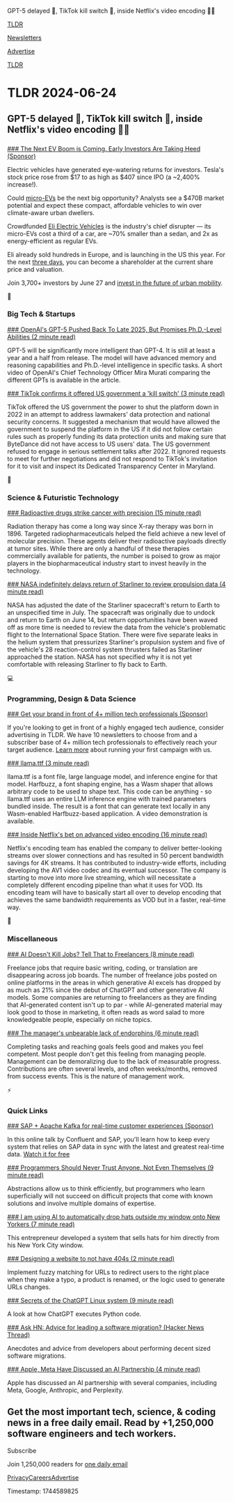 GPT-5 delayed 🤖, TikTok kill switch 📱, inside Netflix's video encoding 👨‍💻

[TLDR](/)

[Newsletters](/newsletters)

[Advertise](https://advertise.tldr.tech/)

[TLDR](/)

# TLDR 2024-06-24

## GPT-5 delayed 🤖, TikTok kill switch 📱, inside Netflix's video encoding 👨‍💻

### 

[### The Next EV Boom is Coming. Early Investors Are Taking Heed (Sponsor)](https://invest.eli.world/?utm_source=dmrelielectriclandingpage&utm_medium=partnership-tldr01_06-24&tnames=partnership-tldr01_06-24_15466851335)

Electric vehicles have generated eye-watering returns for investors. Tesla's stock price rose from $17 to as high as $407 since IPO (a ~2,400% increase!).

Could [micro-EVs](https://links.tldrnewsletter.com/2m2kL7) be the next big opportunity? Analysts see a $470B market potential and expect these compact, affordable vehicles to win over climate-aware urban dwellers.

Crowdfunded [Eli Electric Vehicles](https://links.tldrnewsletter.com/2m2kL7) is the industry's chief disrupter — its micro-EVs cost a third of a car, are ~70% smaller than a sedan, and 2x as energy-efficient as regular EVs.

Eli already sold hundreds in Europe, and is launching in the US this year. For the next [three days](https://links.tldrnewsletter.com/2m2kL7), you can become a shareholder at the current share price and valuation.

Join 3,700+ investors by June 27 and [invest in the future of urban mobility](https://links.tldrnewsletter.com/2m2kL7).

📱

### Big Tech & Startups

[### OpenAI's GPT-5 Pushed Back To Late 2025, But Promises Ph.D.-Level Abilities (2 minute read)](https://in.mashable.com/tech/77593/openais-gpt-5-pushed-back-to-late-2025-but-promises-phd-level-abilities?utm_source=tldrnewsletter)

GPT-5 will be significantly more intelligent than GPT-4. It is still at least a year and a half from release. The model will have advanced memory and reasoning capabilities and Ph.D.-level intelligence in specific tasks. A short video of OpenAI's Chief Technology Officer Mira Murati comparing the different GPTs is available in the article.

[### TikTok confirms it offered US government a 'kill switch' (3 minute read)](https://www.bbc.com/news/articles/cxwwz7l02j0o?utm_source=tldrnewsletter)

TikTok offered the US government the power to shut the platform down in 2022 in an attempt to address lawmakers' data protection and national security concerns. It suggested a mechanism that would have allowed the government to suspend the platform in the US if it did not follow certain rules such as properly funding its data protection units and making sure that ByteDance did not have access to US users' data. The US government refused to engage in serious settlement talks after 2022. It ignored requests to meet for further negotiations and did not respond to TikTok's invitation for it to visit and inspect its Dedicated Transparency Center in Maryland.

🚀

### Science & Futuristic Technology

[### Radioactive drugs strike cancer with precision (15 minute read)](https://arstechnica.com/science/2024/06/radioactive-drugs-strike-cancer-with-precision/?utm_source=tldrnewsletter)

Radiation therapy has come a long way since X-ray therapy was born in 1896. Targeted radiopharmaceuticals helped the field achieve a new level of molecular precision. These agents deliver their radioactive payloads directly at tumor sites. While there are only a handful of these therapies commercially available for patients, the number is poised to grow as major players in the biopharmaceutical industry start to invest heavily in the technology.

[### NASA indefinitely delays return of Starliner to review propulsion data (4 minute read)](https://arstechnica.com/space/2024/06/nasa-indefinitely-delays-return-of-starliner-to-review-propulsion-data/?utm_source=tldrnewsletter)

NASA has adjusted the date of the Starliner spacecraft's return to Earth to an unspecified time in July. The spacecraft was originally due to undock and return to Earth on June 14, but return opportunities have been waved off as more time is needed to review the data from the vehicle's problematic flight to the International Space Station. There were five separate leaks in the helium system that pressurizes Starliner's propulsion system and five of the vehicle's 28 reaction-control system thrusters failed as Starliner approached the station. NASA has not specified why it is not yet comfortable with releasing Starliner to fly back to Earth.

💻

### Programming, Design & Data Science

[### Get your brand in front of 4+ million tech professionals (Sponsor)](https://advertise.tldr.tech/?utm_source=tldr&amp;utm_medium=newsletter&amp;utm_campaign=secondary06242024)

If you're looking to get in front of a highly engaged tech audience, consider advertising in TLDR. We have 10 newsletters to choose from and a subscriber base of 4+ million tech professionals to effectively reach your target audience. [Learn more](https://advertise.tldr.tech/?utm_source=tldr&utm_medium=newsletter&utm_campaign=secondary06242024) about running your first campaign with us.

[### llama.ttf (3 minute read)](https://fuglede.github.io/llama.ttf/?utm_source=tldrnewsletter)

llama.ttf is a font file, large language model, and inference engine for that model. Harfbuzz, a font shaping engine, has a Wasm shaper that allows arbitrary code to be used to shape text. This code can be anything - so llama.ttf uses an entire LLM inference engine with trained parameters bundled inside. The result is a font that can generate text locally in any Wasm-enabled Harfbuzz-based application. A video demonstration is available.

[### Inside Netflix's bet on advanced video encoding (16 minute read)](https://www.theverge.com/2024/6/22/24171581/netflix-bet-advanced-encoding-anne-aaron?utm_source=tldrnewsletter)

Netflix's encoding team has enabled the company to deliver better-looking streams over slower connections and has resulted in 50 percent bandwidth savings for 4K streams. It has contributed to industry-wide efforts, including developing the AV1 video codec and its eventual successor. The company is starting to move into more live streaming, which will necessitate a completely different encoding pipeline than what it uses for VOD. Its encoding team will have to basically start all over to develop encoding that achieves the same bandwidth requirements as VOD but in a faster, real-time way.

🎁

### Miscellaneous

[### AI Doesn't Kill Jobs? Tell That to Freelancers (8 minute read)](https://www.wsj.com/tech/ai/ai-replace-freelance-jobs-51807bc7?st=qh1hg1h1gosfc8i&reflink=desktopwebshare_permalink&utm_source=tldrnewsletter)

Freelance jobs that require basic writing, coding, or translation are disappearing across job boards. The number of freelance jobs posted on online platforms in the areas in which generative AI excels has dropped by as much as 21% since the debut of ChatGPT and other generative AI models. Some companies are returning to freelancers as they are finding that AI-generated content isn't up to par - while AI-generated material may look good to those in marketing, it often reads as word salad to more knowledgeable people, especially on niche topics.

[### The manager's unbearable lack of endorphins (6 minute read)](https://jamie.ideasasylum.com/2024/06/21/the-manager-s-unbearable-lack-of-endorphins?utm_source=tldrnewsletter)

Completing tasks and reaching goals feels good and makes you feel competent. Most people don't get this feeling from managing people. Management can be demoralizing due to the lack of measurable progress. Contributions are often several levels, and often weeks/months, removed from success events. This is the nature of management work.

⚡

### Quick Links

[### SAP + Apache Kafka for real-time customer experiences (Sponsor)](https://www.confluent.io/resources/online-talk/real-time-customer-experiences-sap-data-streaming/?utm_medium=newsletter&amp;utm_source=tldr-ai&amp;utm_campaign=20240516)

In this online talk by Confluent and SAP, you'll learn how to keep every system that relies on SAP data in sync with the latest and greatest real-time data. [Watch it for free](https://www.confluent.io/resources/online-talk/real-time-customer-experiences-sap-data-streaming/?utm_medium=newsletter&utm_source=tldr-ai&utm_campaign=20240516)

[### Programmers Should Never Trust Anyone, Not Even Themselves (9 minute read)](https://carbon-steel.github.io/jekyll/update/2024/06/19/abstractions.html?utm_source=tldrnewsletter)

Abstractions allow us to think efficiently, but programmers who learn superficially will not succeed on difficult projects that come with known solutions and involve multiple domains of expertise.

[### I am using AI to automatically drop hats outside my window onto New Yorkers (7 minute read)](https://dropofahat.zone/?utm_source=tldrnewsletter)

This entrepreneur developed a system that sells hats for him directly from his New York City window.

[### Designing a website to not have 404s (2 minute read)](https://pillser.com/engineering/2024-06-10-website-without-404s?utm_source=tldrnewsletter)

Implement fuzzy matching for URLs to redirect users to the right place when they make a typo, a product is renamed, or the logic used to generate URLs changes.

[### Secrets of the ChatGPT Linux system (9 minute read)](https://incoherency.co.uk/blog/stories/chatgpt-linux.html?utm_source=tldrnewsletter)

A look at how ChatGPT executes Python code.

[### Ask HN: Advice for leading a software migration? (Hacker News Thread)](https://news.ycombinator.com/item?id=40757486&amp;utm_source=tldrnewsletter)

Anecdotes and advice from developers about performing decent sized software migrations.

[### Apple, Meta Have Discussed an AI Partnership (4 minute read)](https://www.wsj.com/tech/ai/apple-meta-have-discussed-an-ai-partnership-cc57437e?st=ykcwscnj8ud9rik&reflink=desktopwebshare_permalink&utm_source=tldrnewsletter)

Apple has discussed an AI partnership with several companies, including Meta, Google, Anthropic, and Perplexity.

## Get the most important tech, science, & coding news in a free daily email. Read by +1,250,000 software engineers and tech workers.

Subscribe

Join 1,250,000 readers for [one daily email](/api/latest/tech)

[Privacy](/privacy)[Careers](https://jobs.ashbyhq.com/tldr.tech)[Advertise](/tech/advertise)

Timestamp: 1744589825